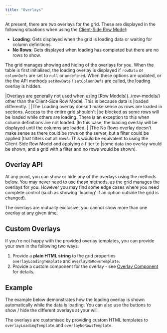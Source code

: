 ```yaml
---
title: "Overlays"
---
```


At present, there are two overlays for the grid. These are displayed in the following situations when using the [Client-Side Row Model](/client-side-model/):

- **Loading**: Gets displayed when the grid is loading data or waiting for column definitions.
- **No Rows**: Gets displayed when loading has completed but there are no rows to show.

The grid manages showing and hiding of the overlays for you. When the table is first initialised, the loading overlay is displayed if `rowData` or `columnDefs` are set to `null` or `undefined`. When these options are updated, or the the API methods `setRowData` / `setColumnDefs` are called, the loading overlay is hidden.

<note>
|Overlays are generally not used when using [Row Models](../row-models/) other than the Client-Side Row Model. This is because data is
|loaded differently.
|
|The Loading overlay doesn't make sense as rows are loaded in sections. Access to the entire grid shouldn't
|be blocked as some rows will be loaded while others are loading. There is an exception to this when column definitions are not loaded.
|In this case, the loading overlay will be displayed until the columns are loaded.
|
|The No Rows overlay doesn't make sense as there could be rows on the server, but a filter could be applied
|that filters out all rows. This would be equivalent to using the Client-Side Row Model and applying a filter to
|some data (no overlay would be shown, and a grid with a filter and no rows would be shown).
</note>

## Overlay API

At any point, you can show or hide any of the overlays using the methods below. You may never need to use these methods, as the grid manages the overlays for you. However you may find some edge cases where you need complete control (such as showing 'loading' if an option outside the grid is changed).

<api-documentation source='grid-api/api.json' section='overlays' config='{"overrideBottomMargin":"1rem"}'></api-documentation>

The overlays are mutually exclusive, you cannot show more than one overlay at any given time.

## Custom Overlays

If you're not happy with the provided overlay templates, you can provide your own in the following two ways.

1. Provide a **plain HTML string** to the grid properties `overlayLoadingTemplate` and `overlayNoRowsTemplate`. 
1. Provide a custom component for the overlay - see [Overlay Component](/component-overlay/) for details.


## Example

The example below demonstrates how the loading overlay is shown automatically while the data is loading. You can also use the buttons to show / hide the different overlays at your will. 

The overlays are customised by providing custom HTML templates to `overlayLoadingTemplate` and `overlayNoRowsTemplate`.

<grid-example title='Overlays' name='overlays' type='mixed' options='{ "exampleHeight": 350 }'></grid-example>



